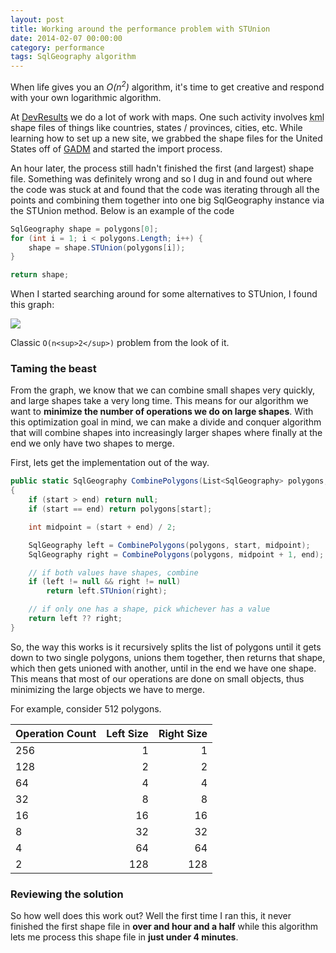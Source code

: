 ```yaml
---
layout: post
title: Working around the performance problem with STUnion
date: 2014-02-07 00:00:00
category: performance
tags: SqlGeography algorithm
---
```

<p class="jumbotron">
	When life gives you an <em>O(n<sup>2</sup>)</em> algorithm, it's time to get creative
	and respond with your own logarithmic algorithm.
</p>

At [DevResults](http://devresults.com) we do a lot of work with maps. One such activity involves <abbr title="Keyhold Markup Language">kml</abbr>
shape files of things like countries, states / provinces, cities, etc. While learning how to set up a new site,
we grabbed the shape files for the United States off of [GADM](http://gadm.org/) and started the import process.

An hour later, the process still hadn't finished the first (and largest) shape file.
Something was definitely wrong and so I dug in and found out where the code was stuck at and found that
the code was iterating through all the points and combining them together into one big SqlGeography instance
via the STUnion method. Below is an example of the code

```csharp
SqlGeography shape = polygons[0];
for (int i = 1; i < polygons.Length; i++) {
	shape = shape.STUnion(polygons[i]);
}

return shape;
```

When I started searching around for some alternatives to STUnion, I found this graph:

<img src="http://i.imgur.com/JXdHk0H.png">

Classic `O(n<sup>2</sup>)` problem from the look of it.

### Taming the beast

From the graph, we know that we can combine small shapes very quickly, and large shapes take a very long time.
This means for our algorithm we want to <strong>minimize the number of operations we do on large shapes</strong>.
With this optimization goal in mind, we can make a divide and conquer algorithm that will combine shapes 
into increasingly larger shapes where finally at the end we only have two shapes to merge.

First, lets get the implementation out of the way.

```csharp
public static SqlGeography CombinePolygons(List<SqlGeography> polygons, int start, int end)
{
    if (start > end) return null;
    if (start == end) return polygons[start];

    int midpoint = (start + end) / 2;

    SqlGeography left = CombinePolygons(polygons, start, midpoint);
    SqlGeography right = CombinePolygons(polygons, midpoint + 1, end);

    // if both values have shapes, combine
    if (left != null && right != null)
        return left.STUnion(right);

    // if only one has a shape, pick whichever has a value
    return left ?? right;
}
```

So, the way this works is it recursively splits the list of polygons until it gets down to two single polygons,
unions them together, then returns that shape, which then gets unioned with another, until in the end we have one shape.
This means that most of our operations are done on small objects, thus minimizing the large objects we have to merge.

For example, consider 512 polygons.

|Operation Count|Left Size|Right Size|
| ------------- | -----------: | -----------:
256 | 1 | 1
128 | 2 | 2
64 | 4 | 4
32 | 8 | 8
16 | 16 | 16
8 | 32 | 32
4 | 64 | 64
2 | 128 | 128

### Reviewing the solution

So how well does this work out? Well the first time I ran this, it never finished the first shape 
file in <strong>over and hour and a half</strong> while this algorithm lets me process this shape file 
in <strong>just under 4 minutes</strong>.